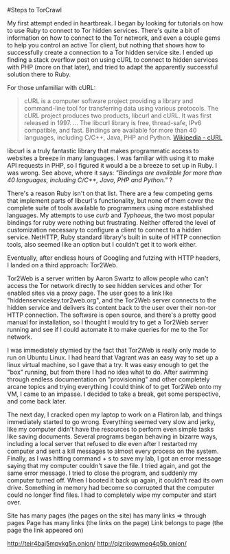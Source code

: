 #Steps to TorCrawl

My first attempt ended in heartbreak. I began by looking for tutorials on how to
use Ruby to connect to Tor hidden services. There's quite a bit of information on
how to connect to the Tor network, and even a couple gems to help you control an
active Tor client, but nothing that shows how to successfully create a connection
to a Tor hidden service site. I ended up finding a stack overflow post on using
cURL to connect to hidden services with PHP (more on that later), and tried to
adapt the apparently successful solution there to Ruby.

For those unfamiliar with cURL:

>cURL is a computer software project providing a library and command-line tool
>for transferring data using various protocols. The cURL project produces two
>products, libcurl and cURL. It was first released in 1997.
>...
>The libcurl library is free, thread-safe, IPv6 compatible, and fast. Bindings
>are available for more than 40 languages, including C/C++, Java, PHP and Python.
>[Wikipedia - cURL](http://en.wikipedia.org/wiki/CURL)

libcurl is a truly fantastic library that makes programmatic access to websites a
breeze in many languages. I was familiar with using it to make API requests in PHP,
so I figured it would a be a breeze to set up in Ruby. I was wrong. See above,
where it says: *"Bindings are available for more than 40 languages, including C/C++,
Java, PHP and Python."* ?

There's a reason Ruby isn't on that list. There are a few competing gems that
implement parts of libcurl's functionality, but none of them cover the complete
suite of tools available to programmers using more established languages. My attempts
to use *curb* and *Typhoeus*, the two most popular bindings for ruby were nothing
but frustrating. Neither offered the level of customization necessary to configure
a client to connect to a hidden service. NetHTTP, Ruby standard library's built
in suite of HTTP connection tools, also seemed like an option but I couldn't get it
to work either.

Eventually, after endless hours of Googling and futzing with HTTP headers, I landed
on a third approach: Tor2Web.

Tor2Web is a server written by Aaron Swartz to allow people who can't access the
Tor network directly to see hidden services and other Tor enabled sites via a
proxy page. The user goes to a link like "hiddenservicekey.tor2web.org", and the
Tor2Web server connects to the hidden service and delivers its content back to the
user over their non-tor HTTP connection. The software is open source, and there's
a pretty good manual for installation, so I thought I would try to get a Tor2Web
server running and see if I could automate it to make queries for me to the Tor
network.

I was immediately stymied by the fact that Tor2Web is really only made to run on
Ubuntu Linux. I had heard that Vagrant was an easy way to set up a linux virtual
machine, so I gave that a try. It was easy enough to get the "box" running, but
from there I had no idea what to do. After swimming through endless documentation
on "provisioning" and other completely arcane topics and trying everything I could
think of to get Tor2Web onto my VM, I came to an impasse. I decided to take a break,
get some perspective, and come back later.

The next day, I cracked open my laptop to work on a Flatiron lab, and things
immediately started to go wrong. Everything seemed very slow and jerky, like my
computer didn't have the resources to perform even simple tasks like saving documents.
Several programs began behaving in bizarre ways, including a local server that refused
to die even after I restarted my computer and sent a kill messages to almost every
process on the system. Finally, as I was hitting command + s to save my lab, I got
an error message saying that my computer couldn't save the file. I tried again, and
got the same error message. I tried to close the program, and suddenly my computer
turned off. When I booted it back up again, it couldn't read its own drive. Something
in memory had become so corrupted that the computer could no longer find files. I had
to completely wipe my computer and start over.

Site has many pages (the pages on the site)
     has many links => through pages
Page has many links (the links on the page)
Link belongs to page (the page the link appeared on)

http://teir4baj5mpvkg5n.onion/
http://qizriixqwmeq4p5b.onion/